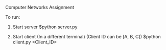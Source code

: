 Computer Networks Assignment

To run:

1. Start server
$python server.py

2. Start client (In a different terminal) (Client ID can be [A, B, C])
$python client.py <Client_ID>
